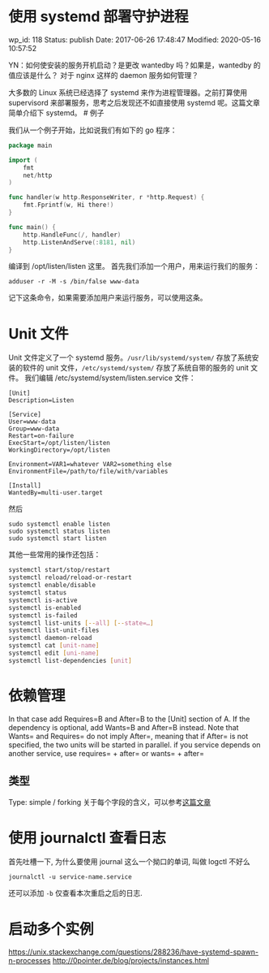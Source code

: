 # 使用 systemd 部署守护进程

wp_id: 118
Status: publish
Date: 2017-06-26 17:48:47
Modified: 2020-05-16 10:57:52


YN：如何使安装的服务开机启动？是更改 wantedby 吗？如果是，wantedby 的值应该是什么？ 对于 nginx 这样的 daemon 服务如何管理？

大多数的 Linux 系统已经选择了 systemd 来作为进程管理器。之前打算使用 supervisord 来部署服务，思考之后发现还不如直接使用 systemd 呢。这篇文章简单介绍下 systemd。 # 例子

我们从一个例子开始，比如说我们有如下的 go 程序： 

```go
package main

import (
    fmt
    net/http
)

func handler(w http.ResponseWriter, r *http.Request) {
    fmt.Fprintf(w, Hi there!)
}

func main() {
    http.HandleFunc(/, handler)
    http.ListenAndServe(:8181, nil)
}
```

编译到 /opt/listen/listen 这里。 首先我们添加一个用户，用来运行我们的服务： 

```
adduser -r -M -s /bin/false www-data
```

记下这条命令，如果需要添加用户来运行服务，可以使用这条。 


# Unit 文件

Unit 文件定义了一个 systemd 服务。`/usr/lib/systemd/system/` 存放了系统安装的软件的 unit 文件，`/etc/systemd/system/` 存放了系统自带的服务的 unit 文件。 我们编辑 /etc/systemd/system/listen.service 文件： 

```
[Unit]
Description=Listen

[Service]
User=www-data
Group=www-data
Restart=on-failure
ExecStart=/opt/listen/listen
WorkingDirectory=/opt/listen

Environment=VAR1=whatever VAR2=something else
EnvironmentFile=/path/to/file/with/variables

[Install]
WantedBy=multi-user.target
```

然后 

```
sudo systemctl enable listen
sudo systemctl status listen
sudo systemctl start listen
```

其他一些常用的操作还包括：

``` bash
systemctl start/stop/restart    
systemctl reload/reload-or-restart  
systemctl enable/disable    
systemctl status    
systemctl is-active 
systemctl is-enabled
systemctl is-failed
systemctl list-units [--all] [--state=…]    
systemctl list-unit-files
systemctl daemon-reload 
systemctl cat [unit-name]   
systemctl edit [uni-name]
systemctl list-dependencies [unit]
```

# 依赖管理

In that case add Requires=B and After=B to the [Unit] section of A. If the dependency is optional, add Wants=B and After=B instead. Note that Wants= and Requires= do not imply After=, meaning that if After= is not specified, the two units will be started in parallel. if you service depends on another service, use requires= + after= or wants= + after= 


## 类型

Type: simple / forking 关于每个字段的含义，可以参考[这篇文章](https://www.digitalocean.com/community/tutorials/understanding-systemd-units-and-unit-files "https://www.digitalocean.com/community/tutorials/understanding-systemd-units-and-unit-files")



# 使用 journalctl 查看日志


首先吐槽一下, 为什么要使用 journal 这么一个拗口的单词, 叫做 logctl 不好么

```
journalctl -u service-name.service
```

还可以添加 `-b` 仅查看本次重启之后的日志. 


# 启动多个实例

https://unix.stackexchange.com/questions/288236/have-systemd-spawn-n-processes
http://0pointer.de/blog/projects/instances.html